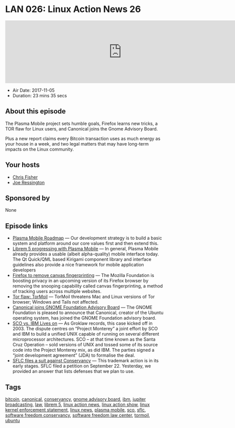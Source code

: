 # LAN 026: Linux Action News 26

<iframe src="https://player.fireside.fm/v2/DAcK9LdX+HsHM2BuS?theme=dark" width="740" height="200" frameborder="0" scrolling="no"></iframe>

* Air Date: 2017-11-05
* Duration: 23 mins 35 secs

## About this episode

The Plasma Mobile project sets humble goals, Firefox learns new tricks, a TOR flaw for Linux users, and Canonical joins the Gnome Advisory Board.

Plus a new report claims every Bitcoin transaction uses as much energy as your house in a week, and two legal matters that may have long-term impacts on the Linux community.

## Your hosts
* [Chris Fisher](https://linuxactionnews.com/hosts/chris)
* [Joe Ressington](https://linuxactionnews.com/hosts/joe)

## Sponsored by

None



## Episode links

  * [Plasma Mobile Roadmap](https://vizzzion.org/blog/2017/10/plasma-mobile-roadmap/ "Plasma Mobile Roadmap") — Our development strategy is to build a basic system and platform around our core values first and then extend this. 
  * [Librem 5 progressing with Plasma Mobile](https://puri.sm/posts/running-plasma-mobile-on-an-imx6-test-board/ "Librem 5 progressing with Plasma Mobile") — In general, Plasma Mobile already provides a usable (albeit alpha-quality) mobile interface today. The Qt Quick/QML based Kirigami component library and interface guidelines also provide a nice framework for mobile application developers
  * [Firefox to remove canvas fingerprinting](https://threatpost.com/firefox-bolsters-privacy-pulls-plug-on-browser-canvas-fingerprinting/128697/ "Firefox to remove canvas fingerprinting") — The Mozilla Foundation is boosting privacy in an upcoming version of its Firefox browser by removing the snooping capability called canvas fingerprinting, a method of tracking users across multiple websites.
  * [Tor flaw: TorMoil](https://arstechnica.com/information-technology/2017/11/critical-tor-flaw-leaks-users-real-ip-address-update-now/ "Tor flaw: TorMoil") — TorMoil threatens Mac and Linux versions of Tor browser; Windows and Tails not affected.
  * [Canonical joins GNOME Foundation Advisory Board](https://www.gnome.org/news/2017/11/canonical-joins-gnome-foundation-advisory-board/ "Canonical joins GNOME Foundation Advisory Board") — The GNOME Foundation is pleased to announce that Canonical, creator of the Ubuntu operating system, has joined the GNOME Foundation advisory board. 
  * [SCO vs. IBM Lives on](https://www.theregister.co.uk/2017/11/02/ibm_vs_sco_revives/ "SCO vs. IBM Lives on") — As Groklaw records, this case kicked off in 2003. The dispute centres on “Project Monterey” a joint effort by SCO and IBM to build a unified UNIX capable of running on several different microprocessor architectures. SCO – at that time known as the Santa Cruz Operation – sold versions of UNIX and tossed some of its source code into the Project Monterey mix, as did IBM. The parties signed a “joint development agreement” (JDA) to formalise the deal.
  * [SFLC files a suit against Conservancy](https://sfconservancy.org/blog/2017/nov/03/sflc-legal-action/ "SFLC files a suit against Conservancy") — This trademark action is in its early stages. SFLC filed a petition on September 22. Yesterday, we provided an answer that lists defenses that we plan to use. 



## Tags

[bitcoin](https://linuxactionnews.com/tags/bitcoin), [canonical](https://linuxactionnews.com/tags/canonical), [conservancy](https://linuxactionnews.com/tags/conservancy), [gnome advisory board](https://linuxactionnews.com/tags/gnome%20advisory%20board), [ibm](https://linuxactionnews.com/tags/ibm), [jupiter broadcasting](https://linuxactionnews.com/tags/jupiter%20broadcasting), [law](https://linuxactionnews.com/tags/law), [librem 5](https://linuxactionnews.com/tags/librem%205), [linux action news](https://linuxactionnews.com/tags/linux%20action%20news), [linux action show](https://linuxactionnews.com/tags/linux%20action%20show), [linux kernel enforcement statement](https://linuxactionnews.com/tags/linux%20kernel%20enforcement%20statement), [linux news](https://linuxactionnews.com/tags/linux%20news), [plasma mobile](https://linuxactionnews.com/tags/plasma%20mobile), [sco](https://linuxactionnews.com/tags/sco), [sflc](https://linuxactionnews.com/tags/sflc), [software freedom conservancy](https://linuxactionnews.com/tags/software%20freedom%20conservancy), [software freedom law center](https://linuxactionnews.com/tags/software%20freedom%20law%20center), [tormoil](https://linuxactionnews.com/tags/tormoil), [ubuntu](https://linuxactionnews.com/tags/ubuntu)